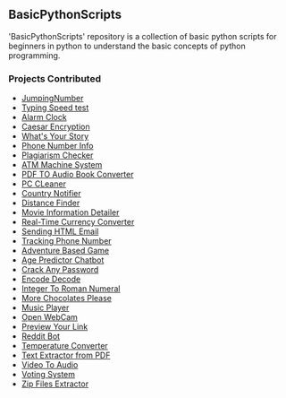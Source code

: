 <h2>BasicPythonScripts</h2>

'BasicPythonScripts' repository is a collection of basic python scripts for beginners in python to understand the basic concepts of python programming.

<h3>Projects Contributed</h3>

- [JumpingNumber](https://github.com/prathimacode-hub/Awesome_Python_Scripts/tree/main/BasicPythonScripts/JumpingNumber)
- [Typing Speed test](https://github.com/prathimacode-hub/Awesome_Python_Scripts/tree/main/BasicPythonScripts/Typing%20Speed%20Test)
- [Alarm Clock](https://github.com/prathimacode-hub/Awesome_Python_Scripts/tree/main/BasicPythonScripts/Alarm%20Clock)
- [Caesar Encryption](https://github.com/prathimacode-hub/Awesome_Python_Scripts/tree/main/BasicPythonScripts/Caesar%20Encryption)
- [What's Your Story](https://github.com/prathimacode-hub/Awesome_Python_Scripts/tree/main/BasicPythonScripts/What's%20Your%20Story)
- [Phone Number Info](https://github.com/prathimacode-hub/Awesome_Python_Scripts/tree/main/BasicPythonScripts/Phone%20Number%20Info)
- [Plagiarism Checker](https://github.com/prathimacode-hub/Awesome_Python_Scripts/tree/main/BasicPythonScripts/Plagiarism%20Checker)
- [ATM Machine System](https://github.com/prathimacode-hub/Awesome_Python_Scripts/tree/main/BasicPythonScripts/ATM%20Machine%20System)
- [PDF TO Audio Book Converter](https://github.com/prathimacode-hub/Awesome_Python_Scripts/tree/main/BasicPythonScripts/PDF%20to%20Audiobook%20Converter)
- [PC CLeaner](https://github.com/prathimacode-hub/Awesome_Python_Scripts/tree/main/BasicPythonScripts/PC%20Cleaner)
- [Country Notifier](https://github.com/prathimacode-hub/Awesome_Python_Scripts/tree/main/BasicPythonScripts/Country%20Notifier)
- [Distance Finder](https://github.com/prathimacode-hub/Awesome_Python_Scripts/tree/main/BasicPythonScripts/Distance%20Finder)
- [Movie Information Detailer](https://github.com/prathimacode-hub/Awesome_Python_Scripts/tree/main/BasicPythonScripts/Movie%20Information%20Detailer)
- [Real-Time Currency Converter](https://github.com/prathimacode-hub/Awesome_Python_Scripts/tree/main/BasicPythonScripts/Real-Time%20Currency%20Converter)
- [Sending HTML Email](https://github.com/prathimacode-hub/Awesome_Python_Scripts/tree/main/BasicPythonScripts/Sending%20HTML%20Email)
- [Tracking Phone Number](https://github.com/prathimacode-hub/Awesome_Python_Scripts/tree/main/BasicPythonScripts/Tracking%20Phone%20Number)
- [Adventure Based Game](https://github.com/prathimacode-hub/Awesome_Python_Scripts/tree/main/BasicPythonScripts/Adventure%20Based%20Game(Text%20Game))
- [Age Predictor Chatbot](https://github.com/prathimacode-hub/Awesome_Python_Scripts/tree/main/BasicPythonScripts/Age%20Predictor%20Chatbot)
- [Crack Any Password](https://github.com/prathimacode-hub/Awesome_Python_Scripts/tree/main/BasicPythonScripts/Crack%20Any%20Password)
- [Encode Decode](https://github.com/prathimacode-hub/Awesome_Python_Scripts/tree/main/BasicPythonScripts/Encode%20Decode)
- [Integer To Roman Numeral](https://github.com/prathimacode-hub/Awesome_Python_Scripts/tree/main/BasicPythonScripts/Integer%20To%20Roman%20Numeral)
- [More Chocolates Please](https://github.com/prathimacode-hub/Awesome_Python_Scripts/tree/main/BasicPythonScripts/More%20Chocolates%20Please!!!)
- [Music Player](https://github.com/prathimacode-hub/Awesome_Python_Scripts/tree/main/BasicPythonScripts/Music%20Player)
- [Open WebCam](https://github.com/prathimacode-hub/Awesome_Python_Scripts/tree/main/BasicPythonScripts/Open%20WebCam)
- [Preview Your Link](https://github.com/prathimacode-hub/Awesome_Python_Scripts/tree/main/BasicPythonScripts/Preview%20your%20link)
- [Reddit Bot](https://github.com/prathimacode-hub/Awesome_Python_Scripts/tree/main/BasicPythonScripts/Reddit%20Bot)
- [Temperature Converter](https://github.com/prathimacode-hub/Awesome_Python_Scripts/tree/main/BasicPythonScripts/Temperature%20Conveter)
- [Text Extractor from PDF](https://github.com/prathimacode-hub/Awesome_Python_Scripts/tree/main/BasicPythonScripts/Text%20Extractor%20from%20PDF)
- [Video To Audio](https://github.com/prathimacode-hub/Awesome_Python_Scripts/tree/main/BasicPythonScripts/Video%20To%20Audio)
- [Voting System](https://github.com/prathimacode-hub/Awesome_Python_Scripts/tree/main/BasicPythonScripts/Voting%20System)
- [Zip Files Extractor](https://github.com/prathimacode-hub/Awesome_Python_Scripts/tree/main/BasicPythonScripts/Zip%20Files%20Extractor)
